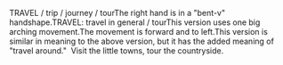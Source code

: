 TRAVEL / trip / journey / tourThe right hand is in a "bent-v" handshape.TRAVEL:
travel in general /
tourThis version uses one big arching movement.The movement is forward and to left.This version is similar in meaning to the above version, but it has the
added meaning of "travel around."  Visit the little towns, tour
the countryside.